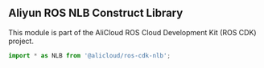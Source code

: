 ## Aliyun ROS NLB Construct Library

This module is part of the AliCloud ROS Cloud Development Kit (ROS CDK) project.

```python
import * as NLB from '@alicloud/ros-cdk-nlb';
```
